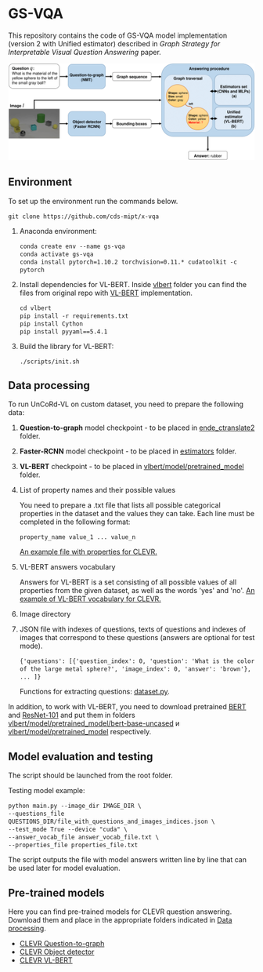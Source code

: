 # GS-VQA
This repository contains the code of GS-VQA model implementation 
(version 2 with Unified estimator) described in 
*Graph Strategy for Interpretable Visual Question Answering* paper.



![text](./model_pic/gs-vqa_cad.png)

## Environment 
To set up the environment run the commands below.
```
git clone https://github.com/cds-mipt/x-vqa
```
1. Anaconda environment:

   ```
   conda create env --name gs-vqa
   conda activate gs-vqa
   conda install pytorch=1.10.2 torchvision=0.11.* cudatoolkit -c pytorch
   ```
2. Install dependencies for VL-BERT. Inside [vlbert](./vlbert) folder you can find the files from original repo with [VL-BERT](https://github.com/jackroos/VL-BERT) implementation.

   ```
   cd vlbert
   pip install -r requirements.txt
   pip install Cython
   pip install pyyaml==5.4.1
   ```
3. Build the library for VL-BERT:
   
   ```
   ./scripts/init.sh
   ```
 
 ## Data processing
To run UnCoRd-VL on custom dataset, you need to prepare the following data:
 1. **Question-to-graph** model checkpoint - to be placed in [ende_ctranslate2](./ende_ctranslate2) folder.
 2. **Faster-RCNN** model checkpoint - to be placed in [estimators](./estimators) folder.
 3. **VL-BERT** checkpoint - to be placed in [vlbert/model/pretrained_model](./vlbert/model/pretrained_model) folder.
 4. List of property names and their possible values
 
    You need to prepare a .txt file that lists all possible categorical properties in the dataset and the values they can take. Each line must be completed in the following format:
    
    ```
    property_name value_1 ... value_n
    ```
    
    [An example file with properties for CLEVR.](properties_file.txt)
 5. VL-BERT answers vocabulary

    Answers for VL-BERT is a set consisting of all possible values of all properties from the given dataset, as well as the words 'yes' and 'no'. [An example of VL-BERT vocabulary for CLEVR.](answer_vocab_file.txt)
 
 6. Image directory
 7. JSON file with indexes of questions, texts of questions and indexes of images that correspond to these questions (answers are optional for test mode).

    ```
    {'questions': [{'question_index': 0, 'question': 'What is the color of the large metal sphere?', 'image_index': 0, 'answer': 'brown'}, ... ]}
    ```
    Functions for extracting questions: [dataset.py](dataset.py).
    
In addition, to work with VL-BERT, you need to download pretrained [BERT](https://drive.google.com/file/d/14VceZht89V5i54-_xWiw58Rosa5NDL2H/view?usp=sharing) and [ResNet-101](https://drive.google.com/file/d/1qJYtsGw1SfAyvknDZeRBnp2cF4VNjiDE/view?usp=sharing) and put them in folders [vlbert/model/pretrained_model/bert-base-uncased](./vlbert/model/pretrained_model/bert-base-uncased) и [vlbert/model/pretrained_model](./vlbert/model/pretrained_model) respectively.
 
 ## Model evaluation and testing
 
The script should be launched from the root folder.

Testing model example:
 ```
 python main.py --image_dir IMAGE_DIR \
 --questions_file QUESTIONS_DIR/file_with_questions_and_images_indices.json \
 --test_mode True --device "cuda" \
 --answer_vocab_file answer_vocab_file.txt \
 --properties_file properties_file.txt
 ```
 The script outputs the file with model answers written line by line that can be 
used later for model evaluation.
 ## Pre-trained models

Here you can find pre-trained models for CLEVR question answering. 
Download them and place in the appropriate folders indicated in 
[Data processing](#data-processing).

- [CLEVR Question-to-graph]()
- [CLEVR Object detector]()
- [CLEVR VL-BERT]()


